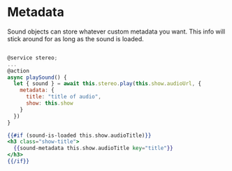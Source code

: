 # Metadata

Sound objects can store whatever custom metadata you want. This info will stick around for as long as the sound is loaded.

```js

@service stereo;
...
@action
async playSound() {
  let { sound } = await this.stereo.play(this.show.audioUrl, {
    metadata: {
      title: "title of audio",
      show: this.show
    }
  })
}
```

```hbs
{{#if (sound-is-loaded this.show.audioTitle)}}
<h3 class="show-title">
  {{sound-metadata this.show.audioTitle key="title"}}
</h3>
{{/if}}
```
